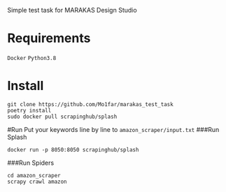 Simple test task for MARAKAS Design Studio

# Requirements
`Docker`
`Python3.8`
# Install
```
git clone https://github.com/Mo1far/marakas_test_task
poetry install
sudo docker pull scrapinghub/splash
```  

#Run
Put your keywords line by line to `amazon_scraper/input.txt`
###Run Splash
```
docker run -p 8050:8050 scrapinghub/splash
```
###Run Spiders
```
cd amazon_scraper
scrapy crawl amazon
```
